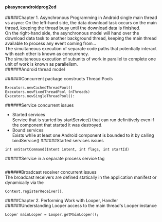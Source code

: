 #### pkasyncandroidprog2ed
#####Chapter 1. Asynchronous Programming in Android
single main thread vs async:
On the left-hand side, the data download task occurs on the main thread, keeping the thread busy until the download data is finished.  
On the right-hand side, the asynchronous model will hand over the download data task to another background thread, 
keeping the main thread available to process any event coming from...  
The simultaneous execution of separate code paths that potentially interact with each other is known as concurrency.  
The simultaneous execution of subunits of work in parallel to complete one unit of work is known as parallelism.  
######Android thread model

######Concurrent package constructs
Thread Pools
```
Executors.newCachedThreadPool()
Executors.newFixedThreadPool (nThreads)
Executors.newSingleThreadPool():
```
######Service concurrent issues
- Started services  
Service that is started by startService() that can run definitively even if the component that started it was destroyed.
- Bound services  
Exists while at least one Android component is bounded to it by calling bindService()
######Started services issues
```
int onStartCommand(Intent intent, int flags, int startId)
```
######Service in a separate process
service tag
```
```
######Broadcast receiver concurrent issues  
The broadcast receivers are defined statically in the application manifest or dynamically via the
```
Context.registerReceiver().
```

#####Chapter 2. Performing Work with Looper, Handler
######Understanding Looper
access to the main thread's Looper instance
```
Looper mainLooper = Looper.getMainLooper();
```
